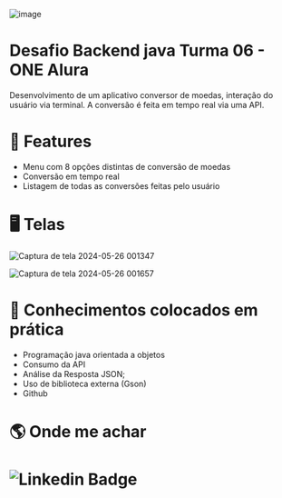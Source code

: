 ![image](https://github.com/andrelimarn/Conversor-de-Moedas/assets/66094434/5a809c13-8b1a-479d-9665-7eacf6ad2c0b)

# Desafio Backend java Turma 06 - ONE Alura

Desenvolvimento de um aplicativo conversor de moedas, interação do usuário via terminal. A conversão é feita em tempo real via uma API.

# 🚀 Features

- Menu com 8 opções distintas de conversão de moedas
- Conversão em tempo real
- Listagem de todas as conversões feitas pelo usuário

# 🖥️ Telas

![Captura de tela 2024-05-26 001347](https://github.com/andrelimarn/Conversor-de-Moedas/assets/66094434/028f20de-8c65-4ae7-a40e-eff6bd521ab7) 

![Captura de tela 2024-05-26 001657](https://github.com/andrelimarn/Conversor-de-Moedas/assets/66094434/07ac02fa-5a64-4245-852e-4b24aee5e63c)

# 📖 Conhecimentos colocados em prática

- Programação java orientada a objetos
- Consumo da API
- Análise da Resposta JSON;
- Uso de biblioteca externa (Gson)
- Github

# :earth_americas: Onde me achar  
# ![Linkedin Badge](https://img.shields.io/badge/-André_Lima-blue?style=flat-square&logo=Linkedin&logoColor=white&link=https://www.linkedin.com/in/andrelimarn)
